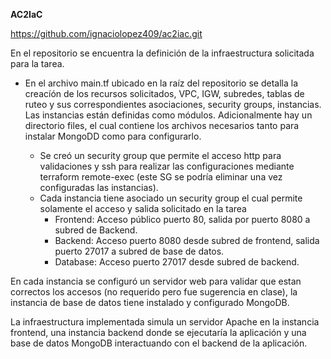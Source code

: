 **AC2IaC**

https://github.com/ignaciolopez409/ac2iac.git

En el repositorio se encuentra la definición de la infraestructura solicitada para la tarea.

* En el archivo main.tf ubicado en la raíz del repositorio se detalla la creacíón de los recursos solicitados, VPC, IGW,  subredes, tablas de ruteo y sus correspondientes asociaciones, security groups, instancias. Las instancias están definidas como módulos. Adicionalmente hay un directorio files, el cual contiene los archivos necesarios tanto para instalar MongoDD como para configurarlo.

  * Se creó un security group que permite el acceso http para validaciones y ssh para realizar las configuraciones mediante terraform remote-exec (este SG se podría eliminar una vez configuradas las instancias).
  * Cada instancia tiene asociado un security group el cual permite solamente el acceso y salida solicitado en la tarea
    * Frontend: Acceso público puerto 80, salida por puerto 8080 a subred de Backend.
    * Backend: Acceso puerto 8080 desde subred de frontend, salida puerto 27017 a subred de base de datos.
    * Database: Acceso puerto 27017 desde subred de backend.

En cada instancia se configuró un servidor web para validar que estan correctos los accesos (no requerido pero fue sugerencia en clase), la instancia de base de datos tiene instalado y configurado MongoDB.

La infraestructura implementada simula un servidor Apache en la instancia frontend, una instancia backend donde se ejecutaría la aplicación y una base de datos MongoDB interactuando con el backend de la aplicación. 
